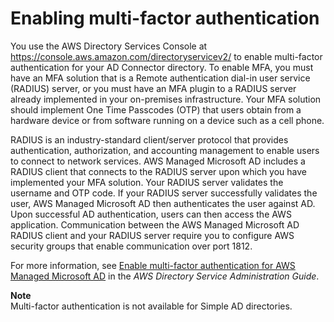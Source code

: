 # Enabling multi\-factor authentication<a name="connect_mfa"></a>

You use the AWS Directory Services Console at [https://console\.aws\.amazon\.com/directoryservicev2/](https://console.aws.amazon.com/directoryservicev2/) to enable multi\-factor authentication for your AD Connector directory\. To enable MFA, you must have an MFA solution that is a Remote authentication dial\-in user service \(RADIUS\) server, or you must have an MFA plugin to a RADIUS server already implemented in your on\-premises infrastructure\. Your MFA solution should implement One Time Passcodes \(OTP\) that users obtain from a hardware device or from software running on a device such as a cell phone\.

RADIUS is an industry\-standard client/server protocol that provides authentication, authorization, and accounting management to enable users to connect to network services\. AWS Managed Microsoft AD includes a RADIUS client that connects to the RADIUS server upon which you have implemented your MFA solution\. Your RADIUS server validates the username and OTP code\. If your RADIUS server successfully validates the user, AWS Managed Microsoft AD then authenticates the user against AD\. Upon successful AD authentication, users can then access the AWS application\. Communication between the AWS Managed Microsoft AD RADIUS client and your RADIUS server require you to configure AWS security groups that enable communication over port 1812\.

For more information, see [Enable multi\-factor authentication for AWS Managed Microsoft AD](https://docs.aws.amazon.com/directoryservice/latest/admin-guide/ms_ad_mfa.html) in the *AWS Directory Service Administration Guide*\.

**Note**  
Multi\-factor authentication is not available for Simple AD directories\.